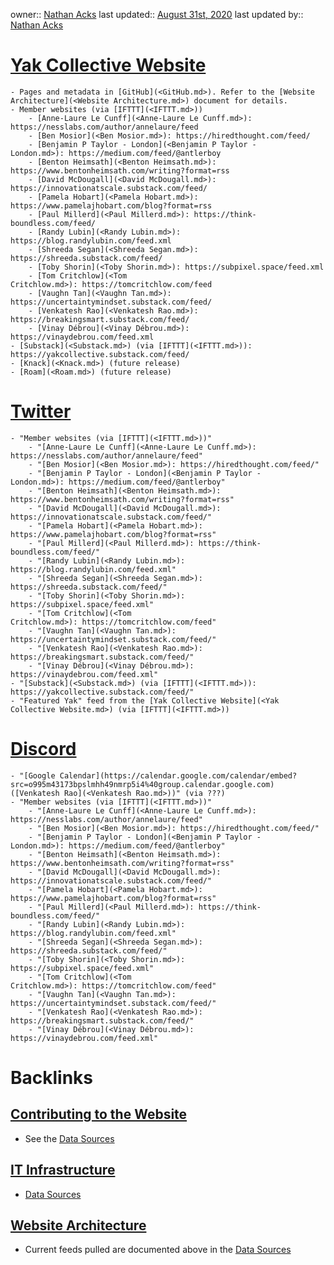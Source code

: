 owner:: [Nathan Acks](<Nathan Acks.md>)
last updated:: [August 31st, 2020](<August 31st, 2020.md>)
last updated by:: [Nathan Acks](<Nathan Acks.md>)
# [Yak Collective Website](<Yak Collective Website.md>)
    - Pages and metadata in [GitHub](<GitHub.md>). Refer to the [Website Architecture](<Website Architecture.md>) document for details.
    - Member websites (via [IFTTT](<IFTTT.md>))
        - [Anne-Laure Le Cunff](<Anne-Laure Le Cunff.md>): https://nesslabs.com/author/annelaure/feed
        - [Ben Mosior](<Ben Mosior.md>): https://hiredthought.com/feed/
        - [Benjamin P Taylor - London](<Benjamin P Taylor - London.md>): https://medium.com/feed/@antlerboy
        - [Benton Heimsath](<Benton Heimsath.md>): https://www.bentonheimsath.com/writing?format=rss
        - [David McDougall](<David McDougall.md>): https://innovationatscale.substack.com/feed/
        - [Pamela Hobart](<Pamela Hobart.md>): https://www.pamelajhobart.com/blog?format=rss
        - [Paul Millerd](<Paul Millerd.md>): https://think-boundless.com/feed/
        - [Randy Lubin](<Randy Lubin.md>): https://blog.randylubin.com/feed.xml
        - [Shreeda Segan](<Shreeda Segan.md>): https://shreeda.substack.com/feed/
        - [Toby Shorin](<Toby Shorin.md>): https://subpixel.space/feed.xml
        - [Tom Critchlow](<Tom Critchlow.md>): https://tomcritchlow.com/feed
        - [Vaughn Tan](<Vaughn Tan.md>): https://uncertaintymindset.substack.com/feed/
        - [Venkatesh Rao](<Venkatesh Rao.md>): https://breakingsmart.substack.com/feed/
        - [Vinay Débrou](<Vinay Débrou.md>): https://vinaydebrou.com/feed.xml
    - [Substack](<Substack.md>) (via [IFTTT](<IFTTT.md>)): https://yakcollective.substack.com/feed/
    - [Knack](<Knack.md>) (future release)
    - [Roam](<Roam.md>) (future release)
# [Twitter](<Twitter.md>)
    - "Member websites (via [IFTTT](<IFTTT.md>))"
        - "[Anne-Laure Le Cunff](<Anne-Laure Le Cunff.md>): https://nesslabs.com/author/annelaure/feed"
        - "[Ben Mosior](<Ben Mosior.md>): https://hiredthought.com/feed/"
        - "[Benjamin P Taylor - London](<Benjamin P Taylor - London.md>): https://medium.com/feed/@antlerboy"
        - "[Benton Heimsath](<Benton Heimsath.md>): https://www.bentonheimsath.com/writing?format=rss"
        - "[David McDougall](<David McDougall.md>): https://innovationatscale.substack.com/feed/"
        - "[Pamela Hobart](<Pamela Hobart.md>): https://www.pamelajhobart.com/blog?format=rss"
        - "[Paul Millerd](<Paul Millerd.md>): https://think-boundless.com/feed/"
        - "[Randy Lubin](<Randy Lubin.md>): https://blog.randylubin.com/feed.xml"
        - "[Shreeda Segan](<Shreeda Segan.md>): https://shreeda.substack.com/feed/"
        - "[Toby Shorin](<Toby Shorin.md>): https://subpixel.space/feed.xml"
        - "[Tom Critchlow](<Tom Critchlow.md>): https://tomcritchlow.com/feed"
        - "[Vaughn Tan](<Vaughn Tan.md>): https://uncertaintymindset.substack.com/feed/"
        - "[Venkatesh Rao](<Venkatesh Rao.md>): https://breakingsmart.substack.com/feed/"
        - "[Vinay Débrou](<Vinay Débrou.md>): https://vinaydebrou.com/feed.xml"
    - "[Substack](<Substack.md>) (via [IFTTT](<IFTTT.md>)): https://yakcollective.substack.com/feed/"
    - "Featured Yak" feed from the [Yak Collective Website](<Yak Collective Website.md>) (via [IFTTT](<IFTTT.md>))
# [Discord](<Discord.md>)
    - "[Google Calendar](https://calendar.google.com/calendar/embed?src=o995m43173bpslmhh49nmrp5i4%40group.calendar.google.com) ([Venkatesh Rao](<Venkatesh Rao.md>))" (via ???)
    - "Member websites (via [IFTTT](<IFTTT.md>))"
        - "[Anne-Laure Le Cunff](<Anne-Laure Le Cunff.md>): https://nesslabs.com/author/annelaure/feed"
        - "[Ben Mosior](<Ben Mosior.md>): https://hiredthought.com/feed/"
        - "[Benjamin P Taylor - London](<Benjamin P Taylor - London.md>): https://medium.com/feed/@antlerboy"
        - "[Benton Heimsath](<Benton Heimsath.md>): https://www.bentonheimsath.com/writing?format=rss"
        - "[David McDougall](<David McDougall.md>): https://innovationatscale.substack.com/feed/"
        - "[Pamela Hobart](<Pamela Hobart.md>): https://www.pamelajhobart.com/blog?format=rss"
        - "[Paul Millerd](<Paul Millerd.md>): https://think-boundless.com/feed/"
        - "[Randy Lubin](<Randy Lubin.md>): https://blog.randylubin.com/feed.xml"
        - "[Shreeda Segan](<Shreeda Segan.md>): https://shreeda.substack.com/feed/"
        - "[Toby Shorin](<Toby Shorin.md>): https://subpixel.space/feed.xml"
        - "[Tom Critchlow](<Tom Critchlow.md>): https://tomcritchlow.com/feed"
        - "[Vaughn Tan](<Vaughn Tan.md>): https://uncertaintymindset.substack.com/feed/"
        - "[Venkatesh Rao](<Venkatesh Rao.md>): https://breakingsmart.substack.com/feed/"
        - "[Vinay Débrou](<Vinay Débrou.md>): https://vinaydebrou.com/feed.xml"

# Backlinks
## [Contributing to the Website](<Contributing to the Website.md>)
- See the [Data Sources](<Data Sources.md>)

## [IT Infrastructure](<IT Infrastructure.md>)
- [Data Sources](<Data Sources.md>)

## [Website Architecture](<Website Architecture.md>)
- Current feeds pulled are documented above in the [Data Sources](<Data Sources.md>)

